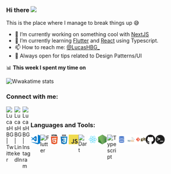 ### Hi there <img src="https://media.giphy.com/media/hvRJCLFzcasrR4ia7z/giphy.gif" width="25px"/>
This is the place where I manage to break things up 😅 

- 🔭 I’m currently working on something cool with [NextJS][nextjs]
- 🌱 I’m currently learning [Flutter][flutter] and [React][react] using Typescript.
- 📫 How to reach me: [@LucasHBG_][twitter]
- 🤔 Always open for tips related to Design Patterns/UI

📊 **This week I spent my time on**

![Wwakatime stats](https://github-readme-stats-taupe-two.vercel.app/api/wakatime?username=lucashbg&hide_title=true&hide_border=true&langs_count=5)

### Connect with me:

[<img align="left" alt="LucasHBG | Twitter" width="22px" src="https://cdn.jsdelivr.net/npm/simple-icons@v3/icons/twitter.svg" />][twitter]
[<img align="left" alt="LucasHBG | LinkedIn" width="22px" src="https://cdn.jsdelivr.net/npm/simple-icons@v3/icons/linkedin.svg" />][linkedin]
[<img align="left" alt="LucasHBG | Instagram" width="22px" src="https://cdn.jsdelivr.net/npm/simple-icons@v3/icons/instagram.svg" />][instagram]

<br />

### Languages and Tools:

<img align="left" alt="Visual Studio Code" width="26px" src="https://raw.githubusercontent.com/github/explore/80688e429a7d4ef2fca1e82350fe8e3517d3494d/topics/visual-studio-code/visual-studio-code.png" />
<img align="left" alt="Flutter" width="25px" src="https://user-images.githubusercontent.com/31226269/101202438-02f3a800-3648-11eb-8d5f-5dd200b64dd9.png" />
<img align="left" alt="HTML5" width="26px" src="https://raw.githubusercontent.com/github/explore/80688e429a7d4ef2fca1e82350fe8e3517d3494d/topics/html/html.png" />
<img align="left" alt="CSS3" width="26px" src="https://raw.githubusercontent.com/github/explore/80688e429a7d4ef2fca1e82350fe8e3517d3494d/topics/css/css.png" />
<img align="left" alt="JavaScript" width="26px" src="https://raw.githubusercontent.com/github/explore/80688e429a7d4ef2fca1e82350fe8e3517d3494d/topics/javascript/javascript.png" />
<img align="left" alt="Dart" width="26px" src="https://user-images.githubusercontent.com/31226269/101202846-93ca8380-3648-11eb-9fd6-de5ef56fa469.png" />
<img align="left" alt="React" width="26px" src="https://raw.githubusercontent.com/github/explore/80688e429a7d4ef2fca1e82350fe8e3517d3494d/topics/react/react.png" />
<img align="left" alt="Node.js" width="26px" src="https://raw.githubusercontent.com/github/explore/80688e429a7d4ef2fca1e82350fe8e3517d3494d/topics/nodejs/nodejs.png" />
<img align="left" alt="Typescript" width="26px" src="https://user-images.githubusercontent.com/31226269/101201512-a2b03680-3646-11eb-9596-f245dbe833df.png" />
<img align="left" alt="SQL" width="26px" src="https://raw.githubusercontent.com/github/explore/80688e429a7d4ef2fca1e82350fe8e3517d3494d/topics/sql/sql.png" />
<img align="left" alt="MySQL" width="26px" src="https://raw.githubusercontent.com/github/explore/80688e429a7d4ef2fca1e82350fe8e3517d3494d/topics/mysql/mysql.png" />
<img align="left" alt="Git" width="26px" src="https://raw.githubusercontent.com/github/explore/80688e429a7d4ef2fca1e82350fe8e3517d3494d/topics/git/git.png" />
<img align="left" alt="GitHub" width="26px" src="https://raw.githubusercontent.com/github/explore/78df643247d429f6cc873026c0622819ad797942/topics/github/github.png" />
<img align="left" alt="Terminal" width="26px" src="https://raw.githubusercontent.com/github/explore/80688e429a7d4ef2fca1e82350fe8e3517d3494d/topics/terminal/terminal.png" />

<br />
<br />

[react]:        https://create-react-app.dev/docs/adding-typescript/
[nextjs]:       https://nextjs.org
[flutter]:      https://flutter.dev
[twitter]:      https://twitter.com/LucasHBG_
[linkedin]:     https://www.linkedin.com/in/lucashbg/
[instagram]:    https://www.instagram.com/lucashbg_/